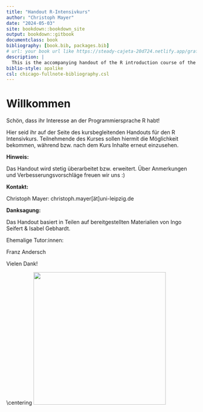 ```yaml
--- 
title: "Handout R-Intensivkurs"
author: "Christoph Mayer"
date: "2024-05-03"
site: bookdown::bookdown_site
output: bookdown::gitbook
documentclass: book
bibliography: [book.bib, packages.bib]
# url: your book url like https://steady-cajeta-20d724.netlify.app/grafiken.html
description: |
  This is the accompanying handout of the R introduction course of the Unirechenzentrum Leipzig.
biblio-style: apalike
csl: chicago-fullnote-bibliography.csl
---
```

# Willkommen

Schön, dass ihr Interesse an der Programmiersprache R habt!

Hier seid ihr auf der Seite des kursbegleitenden Handouts für den R Intensivkurs. 
Teilnehmende des Kurses sollen hiermit die Möglichkeit bekommen, während bzw. nach dem Kurs Inhalte erneut einzusehen.

**Hinweis:** 

Das Handout wird stetig überarbeitet bzw. erweitert. Über Anmerkungen und Verbesserungsvorschläge freuen wir uns :)


**Kontakt:**

Christoph Mayer: christoph.mayer[ät]uni-leipzig.de


**Danksagung:** 

Das Handout basiert in Teilen auf bereitgestellten Materialien von Ingo Seifert & Isabel Gebhardt. 

Ehemalige Tutor:innen:

Franz Andersch

Vielen Dank!

\centering
<img src="Abbildungen/2022_URZ_Förderung-IT-Kurse.jpg" alt="" width="350"/>
